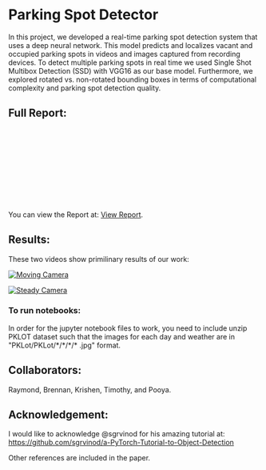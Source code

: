 # Parking Spot Detector

In this project, we developed a real-time parking spot detection system that uses a deep neural network. This model predicts and localizes vacant and occupied parking spots in videos and images captured from recording devices. To detect multiple parking spots in real time we used Single Shot Multibox Detection (SSD) with VGG16 as our base model. Furthermore, we explored rotated vs. non-rotated bounding boxes in terms of computational complexity and parking spot detection quality.


## Full Report:

<object data="ParkingSpotDetectionReport.pdf" type="application/pdf" width="700px" height="700px">
    <embed src="ParkingSpotDetectionReport.pdf">
        <p>You can view the Report at: <a href="ParkingSpotDetectionReport.pdf">View Report</a>.</p>
    </embed>
</object>


## Results:

These two videos show primilinary results of our work:

[![Moving Camera](http://img.youtube.com/vi/exzxPoTZhBI/0.jpg)](http://www.youtube.com/watch?v=exzxPoTZhBI)

[![Steady Camera](http://img.youtube.com/vi/yiqaW-X2kuE/0.jpg)](http://www.youtube.com/watch?v=yiqaW-X2kuE)


### To run notebooks:

In order for the jupyter notebook files to work, you need to include unzip PKLOT dataset such that the images for each day and weather are in "PKLot/PKLot/\*/\*/\*/\* .jpg" format.


## Collaborators:

Raymond, Brennan, Krishen, Timothy, and Pooya.


## Acknowledgement:

I would like to acknowledge @sgrvinod for his amazing tutorial at: https://github.com/sgrvinod/a-PyTorch-Tutorial-to-Object-Detection 

Other references are included in the paper.


